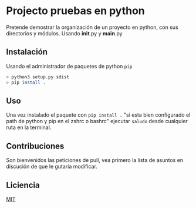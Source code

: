 # Projecto pruebas en python

Pretende demostrar la organización de un proyecto en python, con sus directorios y módulos.
Usando __init__.py y __main__.py

## Instalación 

Usando el administrador de paquetes de python `pip` 
```bash
> python3 setup.py sdist
> pip install .
```

## Uso
Una vez instalado el paquete con `pip install .` "si esta bien configurado el path de python y pip en el zshrc o bashrc" ejecutar
`saludo` desde cualquier ruta en la terminal.


## Contribuciones
Son bienvenidos las peticiones de pull, vea primero la lista de asuntos en discución de que le gutaría modificar.

## Liciencia
[MIT](https://opensource.org/licenses/mit-license.php)

